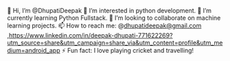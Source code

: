 
👋 Hi, I’m @DhupatiDeepak
👀 I’m interested in python development. 
🌱 I’m currently learning Python Fullstack. 
💞️ I’m looking to collaborate on machine learning projects. 
📫 How to reach me: @dhupatideepak@gmail.com ,https://www.linkedin.com/in/deepak-dhupati-771622269?utm_source=share&utm_campaign=share_via&utm_content=profile&utm_medium=android_app
⚡ Fun fact: I love playing cricket and travelling!
